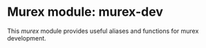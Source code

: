 # Murex module: murex-dev

This _murex_ module provides useful aliases and functions for murex development.
